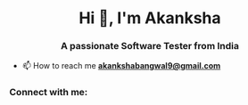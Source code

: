 <h1 align="center">Hi 👋, I'm Akanksha</h1>
<h3 align="center">A passionate Software Tester from India</h3>

- 📫 How to reach me **akankshabangwal9@gmail.com**

<h3 align="left">Connect with me:</h3>
<p align="left">
</p>
